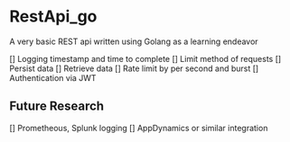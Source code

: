 # RestApi_go
A very basic REST api written using Golang as a learning endeavor

[] Logging timestamp and time to complete
[] Limit method of requests
[] Persist data
[] Retrieve data
[] Rate limit by per second and burst
[] Authentication via JWT

## Future Research

[] Prometheous, Splunk logging
[] AppDynamics or similar integration

